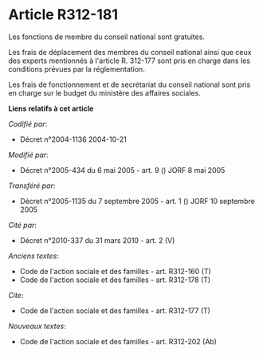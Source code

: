 # Article R312-181

Les fonctions de membre du conseil national sont gratuites.

Les frais de déplacement des membres du conseil national ainsi que ceux des experts mentionnés à l'article R. 312-177 sont
pris en charge dans les conditions prévues par la réglementation.

Les frais de fonctionnement et de secrétariat du conseil national sont pris en charge sur le budget du ministère des affaires
sociales.

**Liens relatifs à cet article**

_Codifié par_:

  - Décret n°2004-1136 2004-10-21

_Modifié par_:

  - Décret n°2005-434 du 6 mai 2005 - art. 9 () JORF 8 mai 2005

_Transféré par_:

  - Décret n°2005-1135 du 7 septembre 2005 - art. 1 () JORF 10 septembre 2005

_Cité par_:

  - Décret n°2010-337 du 31 mars 2010 - art. 2 (V)

_Anciens textes_:

  - Code de l'action sociale et des familles - art. R312-160 (T)
  - Code de l'action sociale et des familles - art. R312-178 (T)

_Cite_:

  - Code de l'action sociale et des familles - art. R312-177 (T)

_Nouveaux textes_:

  - Code de l'action sociale et des familles - art. R312-202 (Ab)
